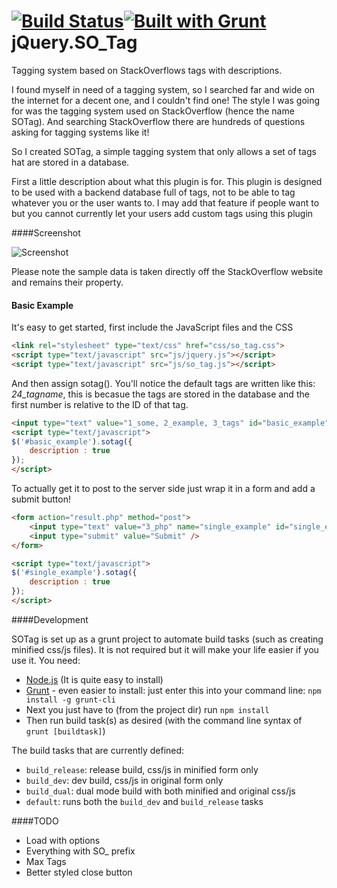 [![Build Status](https://travis-ci.org/PacificMorrowind/SOTag.svg?branch=Travis)](https://travis-ci.org/PacificMorrowind/SOTag)[![Built with Grunt](https://cdn.gruntjs.com/builtwith.png)](http://gruntjs.com/)jQuery.SO_Tag
=====

Tagging system based on StackOverflows tags with descriptions.

I found myself in need of a tagging system, so I searched far and wide on the internet for a decent one, and I couldn't find one! The style I was going for was the tagging system used on StackOverflow (hence the name SOTag). And searching StackOverflow there are hundreds of questions asking for tagging systems like it!

So I created SOTag, a simple tagging system that only allows a set of tags hat are stored in a database.

First a little description about what this plugin is for. This plugin is designed to be used with a backend database full of tags, not to be able to tag whatever you or the user wants to. I may add that feature if people want to but you cannot currently let your users add custom tags using this plugin

####Screenshot

![Screenshot](http://i.imgur.com/t1LubGi.png)

Please note the sample data is taken directly off the StackOverflow website and remains their property.

#### Basic Example

It's easy to get started, first include the JavaScript files and the CSS

```html
<link rel="stylesheet" type="text/css" href="css/so_tag.css">
<script type="text/javascript" src="js/jquery.js"></script>
<script type="text/javascript" src="js/so_tag.js"></script>
```

And then assign sotag(). You'll notice the default tags are written like this: <em>24_tagname</em>, this is becasue the tags are stored in the database and the first number is relative to the ID of that tag.

```html
<input type="text" value="1_some, 2_example, 3_tags" id="basic_example" />
<script type="text/javascript">
$('#basic_example').sotag({
	description : true
});
</script>
```

To actually get it to post to the server side just wrap it in a form and add a submit button!

```html
<form action="result.php" method="post">
	<input type="text" value="3_php" name="single_example" id="single_example" />
	<input type="submit" value="Submit" />
</form>

<script type="text/javascript">
$('#single_example').sotag({
	description : true
});
</script>
```
####Development

SOTag is set up as a grunt project to automate build tasks (such as creating minified css/js files). It is not required but it will make your life easier if you use it.
You need:

 - [Node.js](http://nodejs.org/) (It is quite easy to install)
 - [Grunt](http://gruntjs.com/getting-started) - even easier to install: just enter this into your command line: ```npm install -g grunt-cli```
 - Next you just have to (from the project dir) run ```npm install```
 - Then run build task(s) as desired (with the command line syntax of ```grunt [buildtask]```)

The build tasks that are currently defined:

- `build_release`: release build, css/js in minified form only
- `build_dev`: dev build, css/js in original form only
- `build_dual`: dual mode build with both minified and original css/js
- `default`: runs both the `build_dev` and `build_release` tasks

####TODO

 - Load with options
 - Everything with SO_ prefix
 - Max Tags
 - Better styled close button
